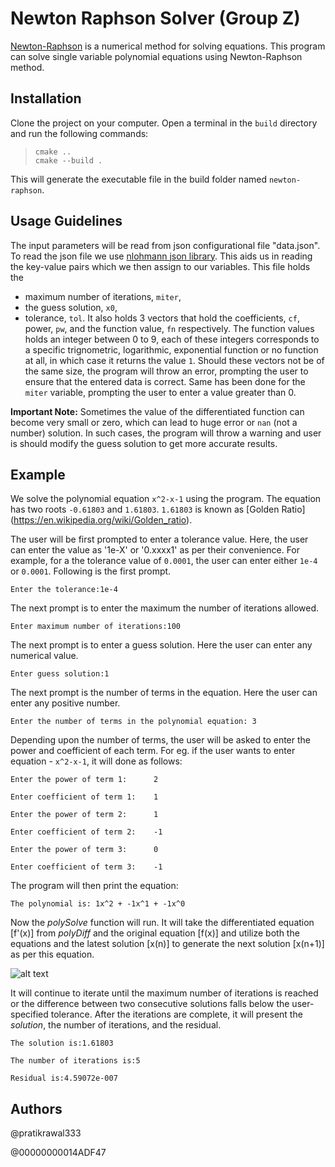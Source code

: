 # Newton Raphson Solver (Group Z)

[Newton-Raphson](https://en.wikipedia.org/wiki/Newton%27s_method) is a numerical method for solving equations. This program can solve single variable polynomial equations using Newton-Raphson method. 

## Installation

Clone the project on your computer. Open a terminal in the `build` directory and run the following commands:
>`cmake ..`  
>`cmake --build .`

This will generate the executable file in the build folder named `newton-raphson`.

## Usage Guidelines

The input parameters will be read from json configurational file "data.json". 
To read the json file we use [nlohmann json library](https://github.com/nlohmann/json). This aids us in reading the key-value pairs which we then assign to our variables. This file holds the 
- maximum number of iterations, `miter`, 
- the guess solution, `x0`, 
- tolerance, `tol`. 
It also holds 3 vectors that hold the coefficients, `cf`, power, `pw`, and the function value, `fn` respectively.
The function values holds an integer between 0 to 9, each of these integers corresponds to a specific trignometric, logarithmic, exponential function or no function at all, in which case it returns the value `1`.
Should these vectors not be of the same size, the program will throw an error, prompting the user to ensure that the entered data is correct. Same has been done for the `miter` variable, prompting the user to enter a value greater than 0.

**Important Note:** Sometimes the value of the differentiated function can become very small or zero, which can lead to huge error or `nan` (not a number) solution. In such cases, the program will throw a warning and user is should modify the guess solution to get more accurate results.

## Example

We solve the polynomial equation `x^2-x-1` using the program. The equation has two roots `-0.61803` and `1.61803`. `1.61803` is known as [Golden Ratio] (https://en.wikipedia.org/wiki/Golden_ratio).

The user will be first prompted to enter a tolerance value. Here, the user can enter the value as '1e-X' or '0.xxxx1' as per their convenience. For example, for a the tolerance value of `0.0001`, the user can enter either `1e-4` or `0.0001`. Following is the first prompt.

`Enter the tolerance:1e-4`

The next prompt is to enter the maximum the number of iterations allowed.

`Enter maximum number of iterations:100`

The next prompt is to enter a guess solution. Here the user can enter any numerical value.

`Enter guess solution:1`

The next prompt is the number of terms in the equation. Here the user can enter any positive number.

`Enter the number of terms in the polynomial equation: 3`

Depending upon the number of terms, the user will be asked to enter the power and coefficient of each term. For eg. if the user wants to enter equation - `x^2-x-1`, it will done as follows: 

`Enter the power of term 1:      2`

`Enter coefficient of term 1:    1`

`Enter the power of term 2:      1`

`Enter coefficient of term 2:    -1`

`Enter the power of term 3:      0`

`Enter coefficient of term 3:    -1`

The program will then print the equation:

`The polynomial is: 1x^2 + -1x^1 + -1x^0 `

Now the _polySolve_ function will run. It will take the differentiated equation [f'(x)] from _polyDiff_ and the original equation [f(x)] and utilize both the equations and the latest solution [x(n)] to generate the next solution [x(n+1)] as per this equation. 

![alt text](https://web.mit.edu/10.001/Web/Course_Notes/NLAE/equation6.gif)

It will continue to iterate until the maximum number of iterations is reached or the difference between two consecutive solutions falls below the user-specified tolerance. After the iterations are complete, it will present the _solution_, the number of iterations, and the residual. 

`The solution is:1.61803`

`The number of iterations is:5`

`Residual is:4.59072e-007`

## Authors

@pratikrawal333

@00000000014ADF47
